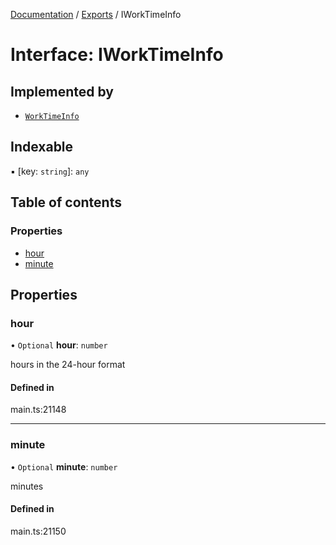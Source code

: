 [Documentation](../README.md) / [Exports](../modules.md) / IWorkTimeInfo

# Interface: IWorkTimeInfo

## Implemented by

- [`WorkTimeInfo`](../classes/WorkTimeInfo.md)

## Indexable

▪ [key: `string`]: `any`

## Table of contents

### Properties

- [hour](IWorkTimeInfo.md#hour)
- [minute](IWorkTimeInfo.md#minute)

## Properties

### hour

• `Optional` **hour**: `number`

hours in the 24-hour format

#### Defined in

main.ts:21148

___

### minute

• `Optional` **minute**: `number`

minutes

#### Defined in

main.ts:21150
